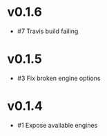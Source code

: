 # v0.1.6
- #7 Travis build failing

# v0.1.5
- #3 Fix broken engine options

# v0.1.4
- #1 Expose available engines
